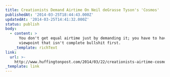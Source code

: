 ```yaml
---
title: Creationists Demand Airtime On Neil deGrasse Tyson's 'Cosmos'
publishedAt: '2014-03-25T18:44:43.000Z'
updatedAt: '2014-03-25T14:41:32.000Z'
status: publish
body:
  - content: >
      You don't get equal airtime just by demanding it; you have to have a
      viewpoint that isn't complete bullshit first.
    _template: richText
link:
  url: >-
    http://www.huffingtonpost.com/2014/03/22/creationists-airtime-cosmos-neil-degrasse-tyson_n_5009234.html?utm_hp_ref=mostpopular
_template: link
---
```


